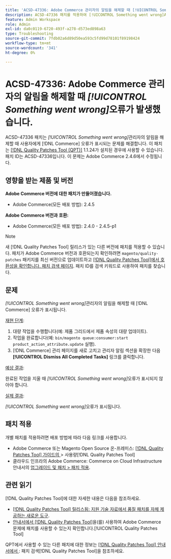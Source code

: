 ```yaml
---
title: 'ACSD-47336: Adobe Commerce 관리자의 알림을 해제할 때 [!UICONTROL Something went wrong] 오류가 발생했습니다.'
description: ACSD-47336 패치를 적용하여 [!UICONTROL Something went wrong]Admin에서 알림을 해제할 때 사용자에게  [!DNL Commerce]  오류가 표시되는 Adobe Commerce 문제를 해결합니다.
feature: Admin Workspace
role: Admin
exl-id: da0c0119-6720-493f-a278-d573ed898a63
type: Troubleshooting
source-git-commit: 7fdb02a6d89d50ea593c5fd99d78101f89198424
workflow-type: tm+mt
source-wordcount: '341'
ht-degree: 0%

---
```


# ACSD-47336: Adobe Commerce 관리자의 알림을 해제할 때 _[!UICONTROL Something went wrong]_&#x200B;오류가 발생했습니다.

ACSD-47336 패치는 _[!UICONTROL Something went wrong]_&#x200B;관리자의 알림을 해제할 때 사용자에게 [!DNL Commerce] 오류가 표시되는 문제를 해결합니다. 이 패치는 [[!DNL Quality Patches Tool (QPT)]](https://experienceleague.adobe.com/ko/docs/commerce-operations/tools/quality-patches-tool/quality-patches-tool-to-self-serve-quality-patches) 1.1.24가 설치된 경우에 사용할 수 있습니다. 패치 ID는 ACSD-47336입니다. 이 문제는 Adobe Commerce 2.4.6에서 수정됩니다.

## 영향을 받는 제품 및 버전

**Adobe Commerce 버전에 대한 패치가 만들어졌습니다.**

* Adobe Commerce(모든 배포 방법): 2.4.5

**Adobe Commerce 버전과 호환:**

* Adobe Commerce(모든 배포 방법): 2.4.0 - 2.4.5-p1

>[!NOTE]
>
>새 [!DNL Quality Patches Tool] 릴리스가 있는 다른 버전에 패치를 적용할 수 있습니다. 패치가 Adobe Commerce 버전과 호환되는지 확인하려면 `magento/quality-patches` 패키지를 최신 버전으로 업데이트하고 [[!DNL Quality Patches Tool]에서 호환성을 확인합니다. 패치 검색 페이지](https://experienceleague.adobe.com/tools/commerce-quality-patches/index.html?lang=ko). 패치 ID를 검색 키워드로 사용하여 패치를 찾습니다.

## 문제

_[!UICONTROL Something went wrong]_&#x200B;관리자의 알림을 해제할 때 [!DNL Commerce] 오류가 표시됩니다.

<u>재현 단계</u>:

1. 대량 작업을 수행합니다(예: 제품 그리드에서 제품 속성의 대량 업데이트).
1. 작업을 완료합니다(예: `bin/magento queue:consumer:start product_action_attribute.update` 실행).
1. [!DNL Commerce] 관리 페이지를 새로 고치고 관리자 알림 섹션을 확장한 다음 **[!UICONTROL Dismiss All Completed Tasks]** 링크를 클릭합니다.

<u>예상 결과</u>:

완료된 작업을 지울 때 _[!UICONTROL Something went wrong]_&#x200B;오류가 표시되지 않아야 합니다.

<u>실제 결과</u>:

_[!UICONTROL Something went wrong]_&#x200B;오류가 표시됩니다.

## 패치 적용

개별 패치를 적용하려면 배포 방법에 따라 다음 링크를 사용합니다.

* Adobe Commerce 또는 Magento Open Source 온-프레미스: [[!DNL Quality Patches Tool]  가이드의 ](/help/tools/quality-patches-tool/usage.md)> 사용량[!DNL Quality Patches Tool]
* 클라우드 인프라의 Adobe Commerce: Commerce on Cloud Infrastructure 안내서의 [업그레이드 및 패치 > 패치 적용](https://experienceleague.adobe.com/docs/commerce-cloud-service/user-guide/develop/upgrade/apply-patches.html?lang=ko).

## 관련 읽기

[!DNL Quality Patches Tool]에 대한 자세한 내용은 다음을 참조하세요.

* [[!DNL Quality Patches Tool] 릴리스됨: 지원 기술 자료에서 품질 패치를 자체 제공하는 새로운 도구](https://experienceleague.adobe.com/ko/docs/commerce-operations/tools/quality-patches-tool/quality-patches-tool-to-self-serve-quality-patches).
* [ 안내서에서  [!DNL Quality Patches Tool]](/help/tools/quality-patches-tool/patches-available-in-qpt/check-patch-for-magento-issue-with-magento-quality-patches.md)을(를) 사용하여 Adobe Commerce 문제에 패치를 사용할 수 있는지 확인합니다.[!UICONTROL Quality Patches Tool]


QPT에서 사용할 수 있는 다른 패치에 대한 정보는 [[!DNL Quality Patches Tool] 안내서에서 ](https://experienceleague.adobe.com/tools/commerce-quality-patches/index.html?lang=ko): 패치 검색[!DNL Quality Patches Tool]을 참조하세요.
